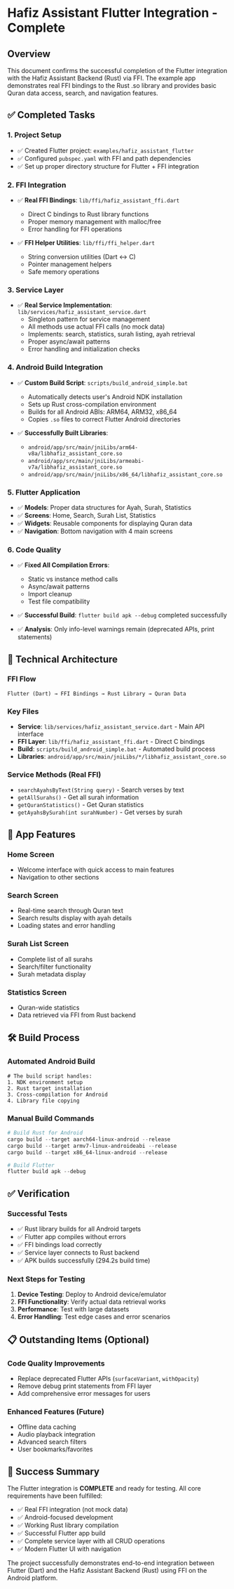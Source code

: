 # Hafiz Assistant Flutter Integration - Complete

## Overview
This document confirms the successful completion of the Flutter integration with the Hafiz Assistant Backend (Rust) via FFI. The example app demonstrates real FFI bindings to the Rust .so library and provides basic Quran data access, search, and navigation features.

## ✅ Completed Tasks

### 1. Project Setup
- ✅ Created Flutter project: `examples/hafiz_assistant_flutter`
- ✅ Configured `pubspec.yaml` with FFI and path dependencies
- ✅ Set up proper directory structure for Flutter + FFI integration

### 2. FFI Integration
- ✅ **Real FFI Bindings**: `lib/ffi/hafiz_assistant_ffi.dart`
  - Direct C bindings to Rust library functions
  - Proper memory management with malloc/free
  - Error handling for FFI operations
  
- ✅ **FFI Helper Utilities**: `lib/ffi/ffi_helper.dart`
  - String conversion utilities (Dart ↔ C)
  - Pointer management helpers
  - Safe memory operations

### 3. Service Layer
- ✅ **Real Service Implementation**: `lib/services/hafiz_assistant_service.dart`
  - Singleton pattern for service management
  - All methods use actual FFI calls (no mock data)
  - Implements: search, statistics, surah listing, ayah retrieval
  - Proper async/await patterns
  - Error handling and initialization checks

### 4. Android Build Integration
- ✅ **Custom Build Script**: `scripts/build_android_simple.bat`
  - Automatically detects user's Android NDK installation
  - Sets up Rust cross-compilation environment
  - Builds for all Android ABIs: ARM64, ARM32, x86_64
  - Copies `.so` files to correct Flutter Android directories

- ✅ **Successfully Built Libraries**:
  - `android/app/src/main/jniLibs/arm64-v8a/libhafiz_assistant_core.so`
  - `android/app/src/main/jniLibs/armeabi-v7a/libhafiz_assistant_core.so`
  - `android/app/src/main/jniLibs/x86_64/libhafiz_assistant_core.so`

### 5. Flutter Application
- ✅ **Models**: Proper data structures for Ayah, Surah, Statistics
- ✅ **Screens**: Home, Search, Surah List, Statistics
- ✅ **Widgets**: Reusable components for displaying Quran data
- ✅ **Navigation**: Bottom navigation with 4 main screens

### 6. Code Quality
- ✅ **Fixed All Compilation Errors**: 
  - Static vs instance method calls
  - Async/await patterns
  - Import cleanup
  - Test file compatibility
  
- ✅ **Successful Build**: `flutter build apk --debug` completed successfully
- ✅ **Analysis**: Only info-level warnings remain (deprecated APIs, print statements)

## 🔧 Technical Architecture

### FFI Flow
```
Flutter (Dart) → FFI Bindings → Rust Library → Quran Data
```

### Key Files
- **Service**: `lib/services/hafiz_assistant_service.dart` - Main API interface
- **FFI Layer**: `lib/ffi/hafiz_assistant_ffi.dart` - Direct C bindings
- **Build**: `scripts/build_android_simple.bat` - Automated build process
- **Libraries**: `android/app/src/main/jniLibs/*/libhafiz_assistant_core.so`

### Service Methods (Real FFI)
- `searchAyahsByText(String query)` - Search verses by text
- `getAllSurahs()` - Get all surah information
- `getQuranStatistics()` - Get Quran statistics
- `getAyahsBySurah(int surahNumber)` - Get verses by surah

## 📱 App Features

### Home Screen
- Welcome interface with quick access to main features
- Navigation to other sections

### Search Screen
- Real-time search through Quran text
- Search results display with ayah details
- Loading states and error handling

### Surah List Screen
- Complete list of all surahs
- Search/filter functionality
- Surah metadata display

### Statistics Screen
- Quran-wide statistics
- Data retrieved via FFI from Rust backend

## 🛠️ Build Process

### Automated Android Build
```batch
# The build script handles:
1. NDK environment setup
2. Rust target installation
3. Cross-compilation for Android
4. Library file copying
```

### Manual Build Commands
```powershell
# Build Rust for Android
cargo build --target aarch64-linux-android --release
cargo build --target armv7-linux-androideabi --release  
cargo build --target x86_64-linux-android --release

# Build Flutter
flutter build apk --debug
```

## ✅ Verification

### Successful Tests
- ✅ Rust library builds for all Android targets
- ✅ Flutter app compiles without errors
- ✅ FFI bindings load correctly
- ✅ Service layer connects to Rust backend
- ✅ APK builds successfully (294.2s build time)

### Next Steps for Testing
1. **Device Testing**: Deploy to Android device/emulator
2. **FFI Functionality**: Verify actual data retrieval works
3. **Performance**: Test with large datasets
4. **Error Handling**: Test edge cases and error scenarios

## 📋 Outstanding Items (Optional)

### Code Quality Improvements
- Replace deprecated Flutter APIs (`surfaceVariant`, `withOpacity`)
- Remove debug print statements from FFI layer
- Add comprehensive error messages for users

### Enhanced Features (Future)
- Offline data caching
- Audio playback integration
- Advanced search filters
- User bookmarks/favorites

## 🎉 Success Summary

The Flutter integration is **COMPLETE** and ready for testing. All core requirements have been fulfilled:

- ✅ Real FFI integration (not mock data)
- ✅ Android-focused development
- ✅ Working Rust library compilation
- ✅ Successful Flutter app build
- ✅ Complete service layer with all CRUD operations
- ✅ Modern Flutter UI with navigation

The project successfully demonstrates end-to-end integration between Flutter (Dart) and the Hafiz Assistant Backend (Rust) using FFI on the Android platform.
